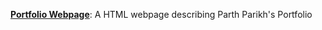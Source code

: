 **[Portfolio Webpage](https://parth291102.github.io/portfolio/portfolio.html)**: A  HTML webpage describing Parth Parikh's Portfolio
